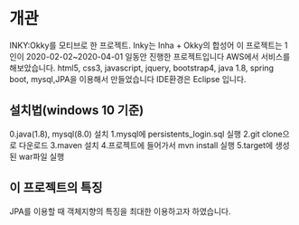 # 개관
INKY:Okky를 모티브로 한 프로젝트. Inky는 Inha + Okky의 합성어
이 프로젝트는 1인이 2020-02-02~2020-04-01 일동안 진행한 프로젝트입니다
AWS에서 서비스를 해보았습니다.
html5, css3, javascript, jquery, bootstrap4, java 1.8, spring boot, mysql,JPA을 이용해서 만들었습니다
IDE환경은 Eclipse 입니다.
## 설치법(windows 10 기준)
0.java(1.8), mysql(8.0) 설치
1.mysql에 persistents_login.sql 실행
2.git clone으로 다운로드
3.maven 설치
4.프로젝트에 들어가서 mvn install 실행
5.target에 생성된 war파일 실행
## 이 프로젝트의 특징
JPA를 이용할 때 객체지향의 특징을 최대한 이용하고자 하였습니다.
